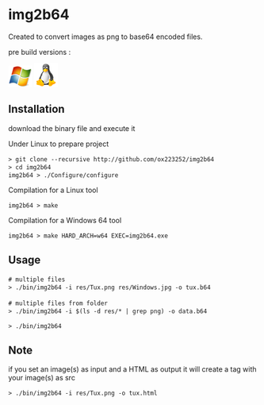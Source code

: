 # img2b64

Created to convert images as png to base64 encoded files.

pre build versions : 

[![Downloads](res/Windows.png)](https://raw.githubusercontent.com/ox223252/img2b64/master/bin/img2b64.exe)
[![Downloads](res/Tux.png)](https://raw.githubusercontent.com/ox223252/img2b64/master/bin/img2b64)

## Installation
download the binary file and execute it

Under Linux to prepare project
```Shell
> git clone --recursive http://github.com/ox223252/img2b64
> cd img2b64
img2b64 > ./Configure/configure
```

Compilation for a Linux tool
```Shell
img2b64 > make
```

Compilation for a Windows 64 tool
```Shell
img2b64 > make HARD_ARCH=w64 EXEC=img2b64.exe
```

## Usage

```Shell
# multiple files
> ./bin/img2b64 -i res/Tux.png res/Windows.jpg -o tux.b64

# multiple files from folder
> ./bin/img2b64 -i $(ls -d res/* | grep png) -o data.b64
```

```Shell
> ./bin/img2b64
```

## Note
if you set an image(s) as input and a HTML as output it will create a tag with your image(s) as src

```Shell
> ./bin/img2b64 -i res/Tux.png -o tux.html
```

